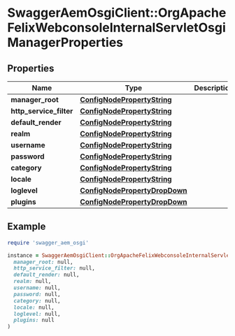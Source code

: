 # SwaggerAemOsgiClient::OrgApacheFelixWebconsoleInternalServletOsgiManagerProperties

## Properties

| Name | Type | Description | Notes |
| ---- | ---- | ----------- | ----- |
| **manager_root** | [**ConfigNodePropertyString**](ConfigNodePropertyString.md) |  | [optional] |
| **http_service_filter** | [**ConfigNodePropertyString**](ConfigNodePropertyString.md) |  | [optional] |
| **default_render** | [**ConfigNodePropertyString**](ConfigNodePropertyString.md) |  | [optional] |
| **realm** | [**ConfigNodePropertyString**](ConfigNodePropertyString.md) |  | [optional] |
| **username** | [**ConfigNodePropertyString**](ConfigNodePropertyString.md) |  | [optional] |
| **password** | [**ConfigNodePropertyString**](ConfigNodePropertyString.md) |  | [optional] |
| **category** | [**ConfigNodePropertyString**](ConfigNodePropertyString.md) |  | [optional] |
| **locale** | [**ConfigNodePropertyString**](ConfigNodePropertyString.md) |  | [optional] |
| **loglevel** | [**ConfigNodePropertyDropDown**](ConfigNodePropertyDropDown.md) |  | [optional] |
| **plugins** | [**ConfigNodePropertyDropDown**](ConfigNodePropertyDropDown.md) |  | [optional] |

## Example

```ruby
require 'swagger_aem_osgi'

instance = SwaggerAemOsgiClient::OrgApacheFelixWebconsoleInternalServletOsgiManagerProperties.new(
  manager_root: null,
  http_service_filter: null,
  default_render: null,
  realm: null,
  username: null,
  password: null,
  category: null,
  locale: null,
  loglevel: null,
  plugins: null
)
```


